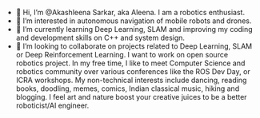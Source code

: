 - 👋 Hi, I’m @Akashleena Sarkar, aka Aleena. I am a robotics enthusiast.
- 👀 I’m interested in autonomous navigation of mobile robots and drones. 
- 🌱 I’m currently learning Deep Learning, SLAM and improving my coding and development skills on C++ and system design.
- 💞️ I’m looking to collaborate on projects related to Deep Learning, SLAM or Deep Reinforcement Learning. I want to work on open source robotics project. In my free time, I like to meet Computer Science and robotics community over various conferences like the ROS Dev Day, or ICRA workshops. My non-technical interests include dancing, reading books, doodling, memes, comics, Indian classical music, hiking and blogging. I feel art and nature boost your creative juices to be a better roboticist/AI engineer.


<!---
Akashleena/Akashleena is a ✨ special ✨ repository because its `README.md` (this file) appears on your GitHub profile.
You can click the Preview link to take a look at your changes.
--->
